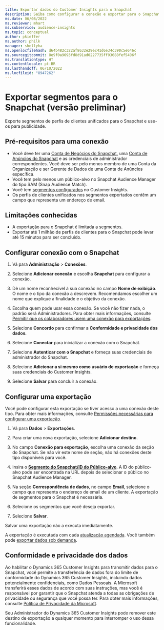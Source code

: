 ```yaml
---
title: Exportar dados do Customer Insights para o Snapchat
description: Saiba como configurar a conexão e exportar para o Snapchat.
ms.date: 06/08/2022
ms.reviewer: mhart
ms.subservice: audience-insights
ms.topic: conceptual
author: pkieffer
ms.author: philk
manager: shellyha
ms.openlocfilehash: d64b482c322af8632e29ec41d6e34c390c5e646c
ms.sourcegitcommit: 8e9f0a9693fd8d91ad0227735ff03688fef5406f
ms.translationtype: HT
ms.contentlocale: pt-BR
ms.lasthandoff: 06/10/2022
ms.locfileid: "8947262"
---
```

# <a name="export-segments-to-snapchat-preview"></a>Exportar segmentos para o Snapchat (versão preliminar)

Exporte segmentos de perfis de clientes unificados para o Snapchat e use-os para publicidade. 

## <a name="prerequisites-for-a-connection"></a>Pré-requisitos para uma conexão

-   Você deve ter uma [Conta de Negócios do Snapchat](https://business.snapchat.com/), uma [Conta de Anúncios do Snapchat](https://ads.snapchat.com/) e as credenciais de administrador correspondentes. Você deve ser pelo menos membro de uma Conta da Organização e ser Gerente de Dados de uma Conta de Anúncios específica. 
-   Você tem pelo menos um público-alvo no Snapchat Audience Manager do tipo SAM (Snap Audience Match). 
-   Você tem [segmentos configurados](segments.md) no Customer Insights.
-   Os perfis de clientes unificados nos segmentos exportados contêm um campo que representa um endereço de email.

## <a name="known-limitations"></a>Limitações conhecidas

- A exportação para o Snapchat é limitada a segmentos.
- Exportar até 1 milhão de perfis de clientes para o Snapchat pode levar até 15 minutos para ser concluído. 

## <a name="set-up-connection-to-snapchat"></a>Configurar conexão com o Snapchat

1. Vá para **Administração** > **Conexões**.

1. Selecione **Adicionar conexão** e escolha **Snapchat** para configurar a conexão.

1. Dê um nome reconhecível à sua conexão no campo **Nome de exibição**. O nome e o tipo da conexão a descrevem. Recomendamos escolher um nome que explique a finalidade e o objetivo da conexão.

1. Escolha quem pode usar essa conexão. Se você não fizer nada, o padrão será Administradores. Para obter mais informações, consulte [Permitir que os colaboradores usem uma conexão para exportações](connections.md#allow-contributors-to-use-a-connection-for-exports).

1. Selecione **Concordo** para confirmar a **Conformidade e privacidade dos dados**.

1. Selecione **Conectar** para inicializar a conexão com o Snapchat.

1. Selecione **Autenticar com o Snapchat** e forneça suas credenciais de administrador do Snapchat. 

1. Selecione **Adicionar a si mesmo como usuário de exportação** e forneça suas credenciais do Customer Insights.

1. Selecione **Salvar** para concluir a conexão.

## <a name="configure-an-export"></a>Configurar uma exportação

Você pode configurar esta exportação se tiver acesso a uma conexão deste tipo. Para obter mais informações, consulte [Permissões necessárias para configurar uma exportação](export-destinations.md#set-up-a-new-export).

1. Vá para **Dados** > **Exportações**.

1. Para criar uma nova exportação, selecione **Adicionar destino**.

1. No campo **Conexão para exportação**, escolha uma conexão da seção do Snapchat. Se não vir este nome de seção, não há conexões deste tipo disponíveis para você.

1. Insira o [**Segmento do Snapchat/ID do Público-alvo**](https://businesshelp.snapchat.com/s/article/custom-audiences). A ID do público-alvo pode ser encontrada na URL depois de selecionar o público no Snapchat Audience Manager. 

1. Na seção **Correspondência de dados**, no campo **Email**, selecione o campo que representa o endereço de email de um cliente. A exportação de segmentos para o Snapchat é necessária.

1. Selecione os segmentos que você deseja exportar. 

1. Selecione **Salvar**.

Salvar uma exportação não a executa imediatamente.

A exportação é executada com cada [atualização agendada](system.md#schedule-tab). Você também pode [exportar dados sob demanda](export-destinations.md#run-exports-on-demand). 


## <a name="data-privacy-and-compliance"></a>Conformidade e privacidade dos dados

Ao habilitar o Dynamics 365 Customer Insights para transmitir dados para o Snapchat, você permite a transferência de dados fora do limite de conformidade do Dynamics 365 Customer Insights, incluindo dados potencialmente confidenciais, como Dados Pessoais. A Microsoft transferirá esses dados de acordo com suas instruções, mas você é responsável por garantir que o Snapchat atenda a todas as obrigações de privacidade ou segurança que você possa ter. Para obter mais informações, consulte [Política de Privacidade da Microsoft](https://go.microsoft.com/fwlink/?linkid=396732).

Seu Administrador do Dynamics 365 Customer Insights pode remover este destino de exportação a qualquer momento para interromper o uso dessa funcionalidade.
